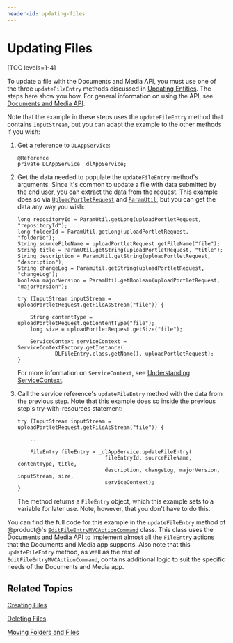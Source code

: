 ```yaml
---
header-id: updating-files
---
```


# Updating Files

[TOC levels=1-4]

To update a file with the Documents and Media API, you must use one of the three 
`updateFileEntry` methods discussed in 
[Updating Entities](/developer/frameworks/-/knowledge_base/7-2/updating-entities). 
The steps here show you how. For general information on using the API, see 
[Documents and Media API](/developer/frameworks/-/knowledge_base/7-2/documents-and-media-api). 

Note that the example in these steps uses the `updateFileEntry` method that 
contains `InputStream`, but you can adapt the example to the other methods if 
you wish: 

1.  Get a reference to `DLAppService`: 

        @Reference
        private DLAppService _dlAppService;

2.  Get the data needed to populate the `updateFileEntry` method's arguments. 
    Since it's common to update a file with data submitted by the end user, you 
    can extract the data from the request. This example does so via 
    [`UploadPortletRequest`](@platform-ref@/7.2-latest/javadocs/portal-kernel/com/liferay/portal/kernel/upload/UploadPortletRequest.html) 
    and 
    [`ParamUtil`](@platform-ref@/7.2-latest/javadocs/portal-kernel/com/liferay/portal/kernel/util/ParamUtil.html), 
    but you can get the data any way you wish: 

        long repositoryId = ParamUtil.getLong(uploadPortletRequest, "repositoryId");
        long folderId = ParamUtil.getLong(uploadPortletRequest, "folderId");
        String sourceFileName = uploadPortletRequest.getFileName("file");
        String title = ParamUtil.getString(uploadPortletRequest, "title");
        String description = ParamUtil.getString(uploadPortletRequest, "description");
        String changeLog = ParamUtil.getString(uploadPortletRequest, "changeLog");
        boolean majorVersion = ParamUtil.getBoolean(uploadPortletRequest, "majorVersion");

        try (InputStream inputStream = uploadPortletRequest.getFileAsStream("file")) {

            String contentType = uploadPortletRequest.getContentType("file");
            long size = uploadPortletRequest.getSize("file");

            ServiceContext serviceContext = ServiceContextFactory.getInstance(
                    DLFileEntry.class.getName(), uploadPortletRequest);
        }

    For more information on `ServiceContext`, see 
    [Understanding ServiceContext](/developer/frameworks/-/knowledge_base/7-2/understanding-servicecontext). 

3.  Call the service reference's `updateFileEntry` method with the data from the 
    previous step. Note that this example does so inside the previous step's 
    try-with-resources statement: 

        try (InputStream inputStream = uploadPortletRequest.getFileAsStream("file")) {

            ...

            FileEntry fileEntry = _dlAppService.updateFileEntry(
                                    fileEntryId, sourceFileName, contentType, title,
                                    description, changeLog, majorVersion, inputStream, size,
                                    serviceContext);
        }

    The method returns a `FileEntry` object, which this example sets to a 
    variable for later use. Note, however, that you don't have to do this. 

You can find the full code for this example in the `updateFileEntry` method of 
@product@'s 
[`EditFileEntryMVCActionCommand`](https://github.com/liferay/liferay-portal/blob/master/modules/apps/document-library/document-library-web/src/main/java/com/liferay/document/library/web/internal/portlet/action/EditFileEntryMVCActionCommand.java) 
class. This class uses the Documents and Media API to implement almost all the 
`FileEntry` actions that the Documents and Media app supports. Also note that 
this `updateFileEntry` method, as well as the rest of 
`EditFileEntryMVCActionCommand`, contains additional logic to suit the specific 
needs of the Documents and Media app. 

## Related Topics

[Creating Files](/developer/frameworks/-/knowledge_base/7-2/creating-files)

[Deleting Files](/developer/frameworks/-/knowledge_base/7-2/deleting-files)

[Moving Folders and Files](/developer/frameworks/-/knowledge_base/7-2/moving-folders-and-files)
